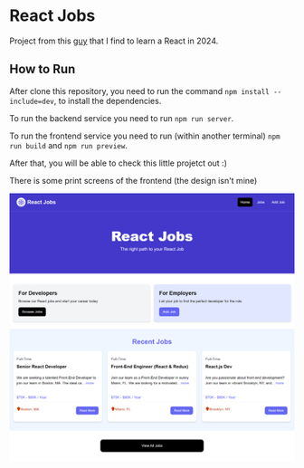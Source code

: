 # React Jobs

Project from this [guy](https://www.youtube.com/watch?v=LDB4uaJ87e0) that I find to learn a React in 2024.

## How to Run

After clone this repository, you need to run the command `npm install --include=dev`, to install the dependencies.

To run the backend service you need to run `npm run server`.

To run the frontend service you need to run (within another terminal) `npm run build` and `npm run preview`.

After that, you will be able to check this little projetct out :)

There is some print screens of the frontend (the design isn't mine)

![HomePage](https://github.com/FredDsR/ReactJobs/blob/main/preview/home-page.png)